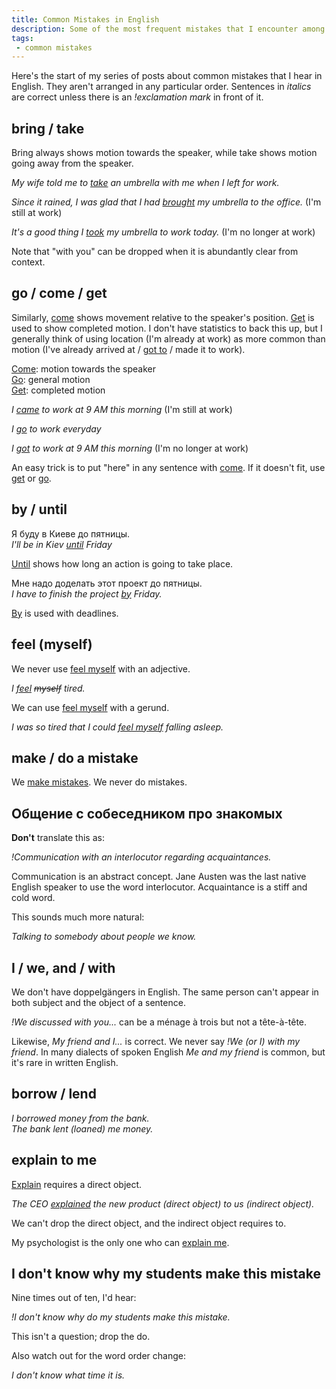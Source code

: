 ```yaml
---
title: Common Mistakes in English
description: Some of the most frequent mistakes that I encounter among Ukrainians, Russians and other Slavic speakers
tags:
 - common mistakes
---
```


Here's the start of my series of posts about common mistakes that I hear in English. They aren't arranged in any particular order. Sentences in *italics* are correct unless there is an *!exclamation mark* in front of it.

## bring / take

Bring always shows motion towards the speaker, while take shows motion going away from the speaker.

*My wife told me to <u>take</u> an umbrella with me when I left for work.*        

*Since it rained, I was glad that I had <u>brought</u> my umbrella to the office.* (I'm still at work)   

*It's a good thing I <u>took</u> my umbrella to work today.* (I'm no longer at work)  

Note that "with you" can be dropped when it is abundantly clear from context.

## go / come / get

Similarly, <u>come</u> shows movement relative to the speaker's position. <u>Get</u> is used to show completed motion. I don't have statistics to back this up, but I generally think of using location (I'm already at work) as more common than motion (I've already arrived at / <u>got to</u> / made it to work).

<u>Come</u>: motion towards the speaker  
<u>Go</u>: general motion  
<u>Get</u>: completed motion  

*I <u>came</u> to work at 9 AM this morning* (I'm still at work)

*I <u>go</u> to work everyday*

*I <u>got</u> to work at 9 AM this morning* (I'm no longer at work)

An easy trick is to put "here" in any sentence with <u>come</u>. If it doesn't fit, use <u>get</u> or <u>go</u>.

## by / until

Я буду в Киеве до пятницы.  
*I'll be in Kiev <u>until</u> Friday*  

<u>Until</u> shows how long an action is going to take place.

Мне надо доделать этот проект до пятницы.    
*I have to finish the project <u>by</u> Friday.*  

<u>By</u> is used with deadlines.

## feel (myself)

We never use <u>feel myself</u> with an adjective.

*I <u>feel</u> ~~myself~~ tired.*

We can use <u>feel myself</u> with a gerund.

*I was so tired that I could <u>feel myself</u> falling asleep.*

## make / do a mistake  

We <u>make mistakes</u>. We never do mistakes.

## Общение с собеседником про знакомых

**Don't** translate this as:

*!Communication with an interlocutor regarding acquaintances.*

Communication is an abstract concept. Jane Austen was the last native English speaker to use the word interlocutor. Acquaintance is a stiff and cold word.

This sounds much more natural:

*Talking to somebody about people we know.*

## I / we, and / with

We don't have doppelgängers in English. The same person can't appear in both subject and the object of a sentence.  

*!We discussed with you...* can be a ménage à trois but not a tête-à-tête.  

Likewise, *My friend and I...* is correct. We never say *!We (or I) with my friend*. In many dialects of spoken English *Me and my friend* is common, but it's rare in written English.

## borrow / lend

*I borrowed money from the bank.*  
*The bank lent (loaned) me money.*

## explain to me

<u>Explain</u> requires a direct object.

*The CEO <u>explained</u> the new product (direct object) to us (indirect object).*

We can't drop the direct object, and the indirect object requires to.

My psychologist is the only one who can <u>explain me</u>.   

## I don't know why my students make this mistake

Nine times out of ten, I'd hear:

*!I don't know why do my students make this mistake.*

This isn't a question; drop the do.

Also watch out for the word order change:

*I don't know what time it is.*
